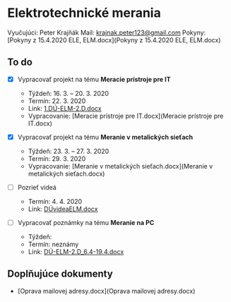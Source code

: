 # Elektrotechnické merania

Vyučujúci: Peter Krajňák
Mail: krajnak.peter123@gmail.com
Pokyny: [Pokyny z 15.4.2020 ELE, ELM.docx](Pokyny z 15.4.2020 ELE, ELM.docx)

## To do

- [x] Vypracovať projekt na tému **Meracie prístroje pre IT**
  - Týždeň: 16. 3. – 20. 3. 2020
  - Termín: 22. 3. 2020
  - Link: [1.DÚ-ELM-2.D.docx](1.DÚ-ELM-2.D.docx)
  - Vypracovanie: [Meracie prístroje pre IT.docx](Meracie prístroje pre IT.docx)
- [x] Vypracovať projekt na tému **Meranie v metalických sieťach**
  - Týždeň: 23. 3. – 27. 3. 2020
  - Termín: 29. 3. 2020
  - Vypracovanie: [Meranie v metalických sieťach.docx](Meranie v metalických sieťach.docx)

- [ ] Pozrieť videá 
  - Termín: 4. 4. 2020
  - Link: [DÚvideaELM.docx](DÚvideaELM.docx)

- [ ] Vypracovať poznámky na tému **Meranie na PC**
  - Týždeň: 
  - Termín: neznámy
  - Link: [DÚ-ELM-2.D_6.4-19.4.docx](DÚ-ELM-2.D_6.4-19.4.docx)

## Doplňujúce dokumenty

- [Oprava mailovej adresy.docx](Oprava mailovej adresy.docx)

